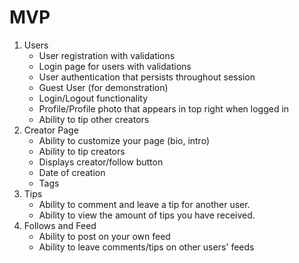 # MVP

1. Users
   * User registration with validations
   * Login page for users with validations
   * User authentication that persists throughout session
   * Guest User (for demonstration)
   * Login/Logout functionality
   * Profile/Profile photo that appears in top right when logged in
   * Ability to tip other creators
2. Creator Page
   * Ability to customize your page (bio, intro)
   * Ability to tip creators
   * Displays creator/follow button
   * Date of creation
   * Tags
3. Tips
   * Ability to comment and leave a tip for another user.
   * Ability to view the amount of tips you have received.
4. Follows and Feed
   * Ability to post on your own feed
   * Ability to leave comments/tips on other users' feeds
